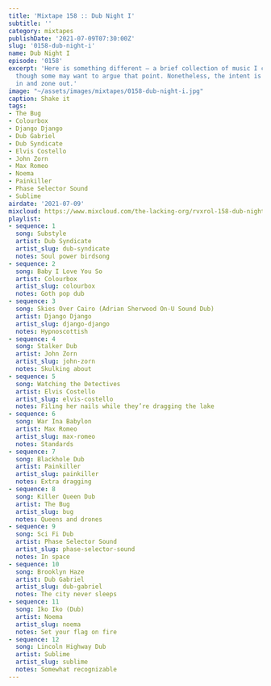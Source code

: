 ```yaml
---
title: 'Mixtape 158 :: Dub Night I'
subtitle: ''
category: mixtapes
publishDate: '2021-07-09T07:30:00Z'
slug: '0158-dub-night-i'
name: Dub Night I
episode: '0158'
excerpt: 'Here is something different — a brief collection of music I consider "dub",
  though some may want to argue that point. Nonetheless, the intent is clear: tune
  in and zone out.'
image: "~/assets/images/mixtapes/0158-dub-night-i.jpg"
caption: Shake it
tags:
- The Bug
- Colourbox
- Django Django
- Dub Gabriel
- Dub Syndicate
- Elvis Costello
- John Zorn
- Max Romeo
- Noema
- Painkiller
- Phase Selector Sound
- Sublime
airdate: '2021-07-09'
mixcloud: https://www.mixcloud.com/the-lacking-org/rvxrol-158-dub-night-i/
playlist:
- sequence: 1
  song: Substyle
  artist: Dub Syndicate
  artist_slug: dub-syndicate
  notes: Soul power birdsong
- sequence: 2
  song: Baby I Love You So
  artist: Colourbox
  artist_slug: colourbox
  notes: Goth pop dub
- sequence: 3
  song: Skies Over Cairo (Adrian Sherwood On-U Sound Dub)
  artist: Django Django
  artist_slug: django-django
  notes: Hypnoscottish
- sequence: 4
  song: Stalker Dub
  artist: John Zorn
  artist_slug: john-zorn
  notes: Skulking about
- sequence: 5
  song: Watching the Detectives
  artist: Elvis Costello
  artist_slug: elvis-costello
  notes: Filing her nails while they’re dragging the lake
- sequence: 6
  song: War Ina Babylon
  artist: Max Romeo
  artist_slug: max-romeo
  notes: Standards
- sequence: 7
  song: Blackhole Dub
  artist: Painkiller
  artist_slug: painkiller
  notes: Extra dragging
- sequence: 8
  song: Killer Queen Dub
  artist: The Bug
  artist_slug: bug
  notes: Queens and drones
- sequence: 9
  song: Sci Fi Dub
  artist: Phase Selector Sound
  artist_slug: phase-selector-sound
  notes: In space
- sequence: 10
  song: Brooklyn Haze
  artist: Dub Gabriel
  artist_slug: dub-gabriel
  notes: The city never sleeps
- sequence: 11
  song: Iko Iko (Dub)
  artist: Noema
  artist_slug: noema
  notes: Set your flag on fire
- sequence: 12
  song: Lincoln Highway Dub
  artist: Sublime
  artist_slug: sublime
  notes: Somewhat recognizable
---
```


